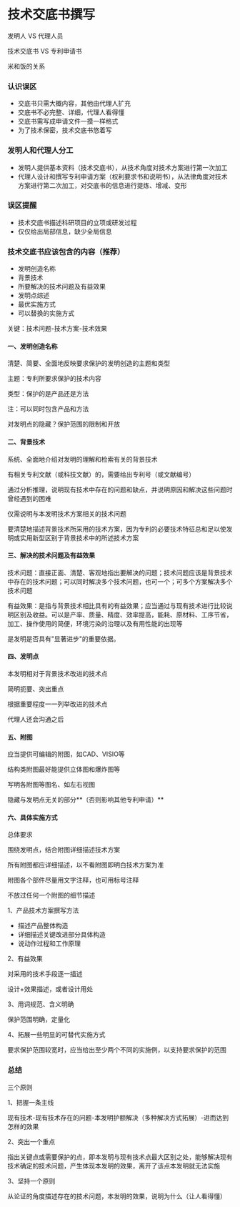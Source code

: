 # 技术交底书撰写

发明人 VS 代理人员

技术交底书 VS 专利申请书

米和饭的关系



### 认识误区

- 交底书只需大概内容，其他由代理人扩充
- 交底书不必完整、详细，代理人看得懂
- 交底书需写成申请文件一摸一样格式
- 为了技术保密，技术交底书悠着写

### 发明人和代理人分工

- 发明人提供基本资料（技术交底书），从技术角度对技术方案进行第一次加工
- 代理人设计和撰写专利申请方案（权利要求书和说明书），从法律角度对技术方案进行第二次加工，对交底书的信息进行提炼、增减、变形

### 误区提醒

- 技术交底书描述科研项目的立项或研发过程
- 仅仅给出局部信息，缺少全局信息

### 技术交底书应该包含的内容（推荐）

- 发明创造名称
- 背景技术
- 所要解决的技术问题及有益效果
- 发明点综述
- 最优实施方式
- 可以替换的实施方式

关键：技术问题-技术方案-技术效果



#### 一、发明创造名称

清楚、简要、全面地反映要求保护的发明创造的主题和类型

主题：专利所要求保护的技术内容

类型：保护的是产品还是方法

注：可以同时包含产品和方法

对发明点的隐藏？保护范围的限制和开放



#### 二、背景技术

系统、全面地介绍对发明的理解和检索有关的背景技术

有相关专利文献（或科技文献）的，需要给出专利号（或文献编号）

通过分析推理，说明现有技术中存在的问题和缺点，并说明原因和解决这些问题时曾经遇到的困难

仅需说明与本发明技术方案相关的技术问题



要清楚地描述背景技术所采用的技术方案，因为专利的必要技术特征总和足以使发明或实用新型区别于背景技术中的所述技术方案



#### 三、解决的技术问题及有益效果

技术问题：直接正面、清楚、客观地指出要解决的问题；技术问题应该是背景技术中存在的技术问题；可以同时解决多个技术问题，也可一个；可多个方案解决多个技术问题

有益效果：是指与背景技术相比具有的有益效果；应当通过与现有技术进行比较说明区别及收益。可以是产率、质量、精度、效率提高，能耗、原材料、工序节省，加工、操作使用的简便，环境污染的治理以及有用性能的出现等

是发明是否具有"显著进步"的重要依据。

#### 四、发明点

本发明相对于背景技术改进的技术点

简明扼要、突出重点

根据重要程度一一列举改进的技术点

代理人还会沟通之后

#### 五、附图

应当提供可编辑的附图，如CAD、VISIO等

结构类附图最好能提供立体图和爆炸图等

写明各附图等图名、如左右视图

隐藏与发明点无关的部分**（否则影响其他专利申请）**

#### 六、具体实施方式

总体要求

围绕发明点，结合附图详细描述技术方案

所有附图都应详细描述，以不看附图即明白技术方案为准

附图各个部件尽量用文字注释，也可用标号注释

不放过任何一个附图的细节描述

1、产品技术方案撰写方法

- 描述产品整体构造
- 详细描述关键改进部分具体构造
- 说动作过程和工作原理

2、有益效果

对采用的技术手段逐一描述

设计+效果描述，或者设计用处

3、用词规范、含义明确

保护范围明确，定量化

4、拓展一些明显的可替代实施方式

要求保护范围较宽时，应当给出至少两个不同的实施例，以支持要求保护的范围



### 总结

三个原则

1、把握一条主线

现有技术-现有技术存在的问题-本发明护额解决（多种解决方式拓展）-进而达到怎样的效果

2、突出一个重点

指出关键点或需要保护的点，即本发明与现有技术点最大区别之处，能够解决现有技术确定的技术问题，产生体现本发明的效果，离开了该点本发明就无法实施

3、坚持一个原则

从论证的角度描述存在的技术问题，本发明的效果，说明为什么（让人看得懂）

